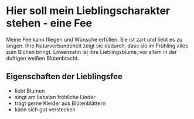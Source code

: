 # Hier soll mein Lieblingscharakter stehen - eine Fee

Meine Fee kann fliegen und Wünsche erfüllen. Sie ist zart und liebt es zu singen.
Ihre Naturverbundeheit zeigt sie dadurch, dass sie im Frühling alles zum Blühen bringt.
Löwenzahn ist ihre Lieblingsblume, vor allem in der duftigen weißen Blütenbracht.

## Eigenschaften der Lieblingsfee
* liebt Blumen
* singt am liebsten fröhliche Lieder
* trägt gerne Kleider aus Blütenblättern
* kann sich gut verstecken